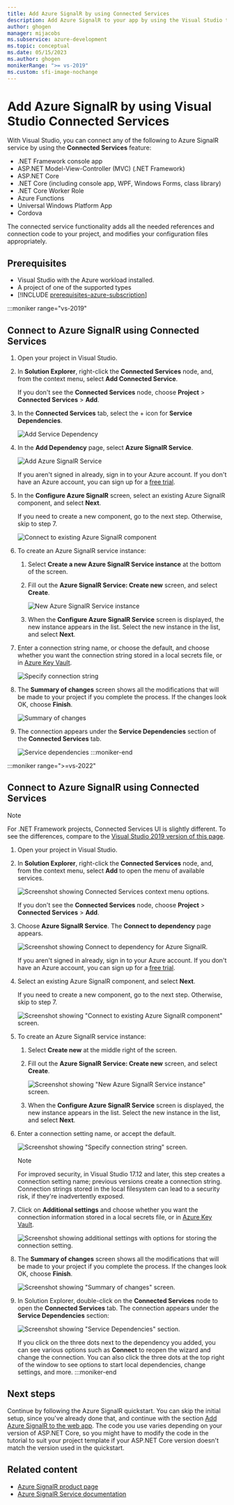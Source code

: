 ```yaml
---
title: Add Azure SignalR by using Connected Services
description: Add Azure SignalR to your app by using the Visual Studio to add a connected service
author: ghogen
manager: mijacobs
ms.subservice: azure-development
ms.topic: conceptual
ms.date: 05/15/2023
ms.author: ghogen
monikerRange: ">= vs-2019"
ms.custom: sfi-image-nochange
---
```


# Add Azure SignalR by using Visual Studio Connected Services

With Visual Studio, you can connect any of the following to Azure SignalR service by using the **Connected Services** feature:

- .NET Framework console app
- ASP.NET Model-View-Controller (MVC) (.NET Framework)
- ASP.NET Core
- .NET Core (including console app, WPF, Windows Forms, class library)
- .NET Core Worker Role
- Azure Functions
- Universal Windows Platform App
- Cordova

The connected service functionality adds all the needed references and connection code to your project, and modifies your configuration files appropriately.

## Prerequisites

- Visual Studio with the Azure workload installed.
- A project of one of the supported types
- [!INCLUDE [prerequisites-azure-subscription](includes/prerequisites-azure-subscription.md)]

:::moniker range="vs-2019"

## Connect to Azure SignalR using Connected Services

1. Open your project in Visual Studio.

1. In **Solution Explorer**, right-click the **Connected Services** node, and, from the context menu, select **Add Connected Service**.

   If you don't see the **Connected Services** node, choose **Project** > **Connected Services** > **Add**.

1. In the **Connected Services** tab, select the + icon for **Service Dependencies**.

    ![Add Service Dependency](./media/vs-azure-tools-connected-services-storage/vs-2019/connected-services-tab.png)

1. In the **Add Dependency** page, select **Azure SignalR Service**.

    ![Add Azure SignalR Service](./media/azure-signalr-add-connected-service/add-signalr-service.png)

    If you aren't signed in already, sign in to your Azure account. If you don't have an Azure account, you can sign up for a [free trial](https://azure.microsoft.com/pricing/purchase-options/azure-account?cid=msft_learn).

1. In the **Configure Azure SignalR** screen, select an existing Azure SignalR component, and select **Next**.

    If you need to create a new component, go to the next step. Otherwise, skip to step 7.

    ![Connect to existing Azure SignalR component](./media/azure-signalr-add-connected-service/created-signalr.png)

1. To create an Azure SignalR service instance:

   1. Select **Create a new Azure SignalR Service instance** at the bottom of the screen.

   1. Fill out the **Azure SignalR Service: Create new** screen, and select **Create**.

       ![New Azure SignalR Service instance](./media/azure-signalr-add-connected-service/create-new-signalr.png)

   1. When the **Configure Azure SignalR Service** screen is displayed, the new instance appears in the list. Select the new instance in the list, and select **Next**.

1. Enter a connection string name, or choose the default, and choose whether you want the connection string stored in a local secrets file, or in [Azure Key Vault](/azure/key-vault).

   ![Specify connection string](./media/azure-signalr-add-connected-service/connection-string.png)

1. The **Summary of changes** screen shows all the modifications that will be made to your project if you complete the process. If the changes look OK, choose **Finish**.

   ![Summary of changes](./media/azure-signalr-add-connected-service/summary-of-changes.png)

1. The connection appears under the **Service Dependencies** section of the **Connected Services** tab.

   ![Service dependencies](./media/azure-signalr-add-connected-service/service-dependencies-after.png)
:::moniker-end

:::moniker range=">=vs-2022"

## Connect to Azure SignalR using Connected Services

> [!NOTE]
> For .NET Framework projects, Connected Services UI is slightly different. To see the differences, compare to the [Visual Studio 2019 version of this page](./azure-signalr-add-connected-service.md?view=vs-2019&preserve-view=true).

1. Open your project in Visual Studio.

1. In **Solution Explorer**, right-click the **Connected Services** node, and, from the context menu, select **Add** to open the menu of available services.

   ![Screenshot showing Connected Services context menu options.](./media/azure-signalr-add-connected-service/vs-2022/add-connected-service-context-menu-2.png)

   If you don't see the **Connected Services** node, choose **Project** > **Connected Services** > **Add**.

1. Choose **Azure SignalR Service**. The **Connect to dependency** page appears.

   ![Screenshot showing Connect to dependency for Azure SignalR.](./media/azure-signalr-add-connected-service/vs-2022/connect-to-dependency-signalr.png)

    If you aren't signed in already, sign in to your Azure account. If you don't have an Azure account, you can sign up for a [free trial](https://azure.microsoft.com/pricing/purchase-options/azure-account?cid=msft_learn).

1. Select an existing Azure SignalR component, and select **Next**.

    If you need to create a new component, go to the next step. Otherwise, skip to step 7.

    ![Screenshot showing "Connect to existing Azure SignalR component" screen.](./media/azure-signalr-add-connected-service/created-signalr.png)

1. To create an Azure SignalR service instance:

   1. Select **Create new** at the middle right of the screen.

   1. Fill out the **Azure SignalR Service: Create new** screen, and select **Create**.

       ![Screenshot showing "New Azure SignalR Service instance" screen.](./media/azure-signalr-add-connected-service/create-new-signalr.png)

   1. When the **Configure Azure SignalR Service** screen is displayed, the new instance appears in the list. Select the new instance in the list, and select **Next**.

1. Enter a connection setting name, or accept the default.

   ![Screenshot showing "Specify connection string" screen.](./media/vs-2022/azure-signalr-configuration-setting.png)

   > [!NOTE]
   > For improved security, in Visual Studio 17.12 and later, this step creates a connection setting name; previous versions create a connection string. Connection strings stored in the local filesystem can lead to a security risk, if they're inadvertently exposed.

1. Click on **Additional settings** and choose whether you want the connection information stored in a local secrets file, or in [Azure Key Vault](/azure/key-vault).

   ![Screenshot showing additional settings with options for storing the connection setting.](./media/vs-2022/azure-signalr-additional-settings.png)

1. The **Summary of changes** screen shows all the modifications that will be made to your project if you complete the process. If the changes look OK, choose **Finish**.

   ![Screenshot showing "Summary of changes" screen.](./media/azure-signalr-add-connected-service/summary-of-changes.png)

1. In Solution Explorer, double-click on the **Connected Services** node to open the **Connected Services** tab. The connection appears under the **Service Dependencies** section:

   ![Screenshot showing "Service Dependencies" section.](./media/azure-signalr-add-connected-service/service-dependencies-after.png)

   If you click on the three dots next to the dependency you added, you can see various options such as **Connect** to reopen the wizard and change the connection. You can also click the three dots at the top right of the window to see options to start local dependencies, change settings, and more.
:::moniker-end

## Next steps

Continue by following the Azure SignalR quickstart. You can skip the initial setup, since you've already done that, and continue with the section [Add Azure SignalR to the web app](/azure/azure-signalr/signalr-quickstart-dotnet-core#add-azure-signalr-to-the-web-app). The code you use varies depending on your version of ASP.NET Core, so you might have to modify the code in the tutorial to suit your project template if your ASP.NET Core version doesn't match the version used in the quickstart.

## Related content

- [Azure SignalR product page](https://azure.microsoft.com/services/signalr-service/)
- [Azure SignalR Service documentation](/azure/azure-signalr)
